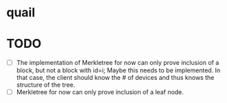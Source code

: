 # quail

# TODO
- [ ] The implementation of Merkletree for now can only prove inclusion of a block, but not a block with id=i; Maybe this needs to be implemented. In that case, the client should know the # of devices and thus knows the structure of the tree.
- [ ] Merkletree for now can only prove inclusion of a leaf node.